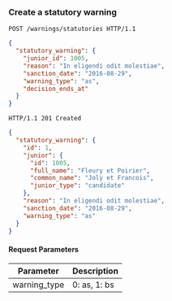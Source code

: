 ### Create a statutory warning

```http
POST /warnings/statutories HTTP/1.1
```

```json
{
  "statutory_warning": {
    "junior_id": 1005,
    "reason": "In eligendi odit molestiae",
    "sanction_date": "2016-08-29",
    "warning_type": "as",
    "decision_ends_at"
  }
}
```

```http
HTTP/1.1 201 Created
```

```json
{
  "statutory_warning": {
    "id": 1,
    "junior": {
      "id": 1005,
      "full_name": "Fleury et Poirier",
      "common_name": "Joly et Francois",
      "junior_type": "candidate"
    },
    "reason": "In eligendi odit molestiae",
    "sanction_date": "2016-08-29",
    "warning_type": "as"
  }
}
```

#### Request Parameters

Parameter               | Description
----------------------- | ------
warning_type            | 0: as, 1: bs
